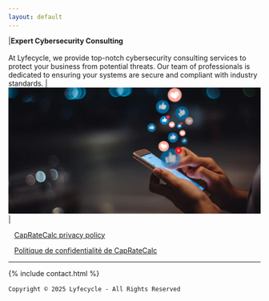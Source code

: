 ```yaml
---
layout: default
--- 
```

|**Expert Cybersecurity Consulting**<br><br>At Lyfecycle, we provide top-notch cybersecurity consulting services to protect your business from potential threats. Our team of professionals is dedicated to ensuring your systems are secure and compliant with industry standards. | ![phone](assets/images/phone.webp) |

<!-- Text can be **bold**, _italic_, or ~~strikethrough~~. -->

  
&nbsp;&nbsp;&nbsp;[CapRateCalc privacy policy](./privacy_capratecalc.html)

&nbsp;&nbsp;&nbsp;[Politique de confidentialité de CapRateCalc](./privacy_fr_capratecalc.html)

<!-- There should be whitespace between paragraphs. -->

<!-- There should be whitespace between paragraphs. We recommend including a README, or a file with information about your project. -->

<!-- # Header 1

This is a normal paragraph following a header. GitHub is a code hosting platform for version control and collaboration. It lets you and others work together on projects from anywhere.

## Header 2 -->

<!-- > This is a blockquote following a header.
>
> When something is important enough, you do it even if the odds are not in your favor.

### Header 3

```js
// Javascript code with syntax highlighting.
var fun = function lang(l) {
  dateformat.i18n = require('./lang/' + l)
  return true;
}
```

```ruby
# Ruby code with syntax highlighting
GitHubPages::Dependencies.gems.each do |gem, version|
  s.add_dependency(gem, "= #{version}")
end
``` -->

<!-- #### Header 4

*   This is an unordered list following a header.
*   This is an unordered list following a header.
*   This is an unordered list following a header.

##### Header 5

1.  This is an ordered list following a header.
2.  This is an ordered list following a header.
3.  This is an ordered list following a header.

###### Header 6

| head1        | head two          | three |
|:-------------|:------------------|:------|
| ok           | good swedish fish | nice  |
| out of stock | good and plenty   | nice  |
| ok           | good `oreos`      | hmm   |
| ok           | good `zoute` drop | yumm  |

### There's a horizontal rule below this. -->

* * *

<!-- ### Here is an unordered list:

*   Item foo
*   Item bar
*   Item baz
*   Item zip

### And an ordered list:

1.  Item one
1.  Item two
1.  Item three
1.  Item four

### And a nested list:

- level 1 item
  - level 2 item
  - level 2 item
    - level 3 item
    - level 3 item
- level 1 item
  - level 2 item
  - level 2 item
  - level 2 item
- level 1 item
  - level 2 item
  - level 2 item
- level 1 item

### Small image

![Octocat](https://github.githubassets.com/images/icons/emoji/octocat.png)

### Large image

![Branching](https://guides.github.com/activities/hello-world/branching.png)


### Definition lists can be used with HTML syntax. -->

<!-- <dl>
<dt>Name</dt>
<dd>Godzilla</dd>
<dt>Born</dt>
<dd>1952</dd>
<dt>Birthplace</dt>
<dd>Japan</dd>
<dt>Color</dt>
<dd>Green</dd>
</dl>

```
Long, single-line code blocks should not wrap. They should horizontally scroll if they are too long. This line should be long enough to demonstrate this.
```
-->

{% include contact.html %}

```
Copyright © 2025 Lyfecycle - All Rights Reserved
```
